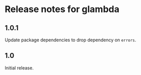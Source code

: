 Release notes for glambda
=========================

1.0.1
-----

Update package dependencies to drop dependency on `errors`.

1.0
---

Initial release.
